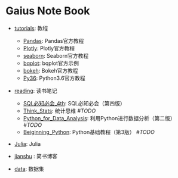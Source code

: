 # Gaius Note Book

- [tutorials](https://nbviewer.jupyter.org/github/gaiusyao/gaius_nb/tree/master/tutorials/index.ipynb): 教程
    - [Pandas](https://nbviewer.jupyter.org/github/gaiusyao/gaius_nb/blob/master/tutorials/Pandas/index.ipynb): Pandas官方教程
    - [Plotly](https://nbviewer.jupyter.org/github/gaiusyao/gaius_nb/blob/master/tutorials/Plotly/index.ipynb): Plotly官方教程
    - [seaborn](https://nbviewer.jupyter.org/github/gaiusyao/gaius_nb/blob/master/tutorials/seaborn/index.ipynb): Seaborn官方教程
    - [bqplot](https://nbviewer.jupyter.org/github/gaiusyao/gaius_nb/blob/master/tutorials/bqplot/index.ipynb): bqplot官方示例
    - [bokeh](https://nbviewer.jupyter.org/github/gaiusyao/gaius_nb/blob/master/tutorials/bokeh/index.ipynb): Bokeh官方教程
    - [Py36](https://nbviewer.jupyter.org/github/gaiusyao/gaius_nb/blob/master/tutorials/Py36/Index.ipynb): Python3.6官方教程


- [reading](https://nbviewer.jupyter.org/github/gaiusyao/gaius_nb/tree/master/reading/index.ipynb): 读书笔记
    - [SQL必知必会_4th](https://nbviewer.jupyter.org/github/gaiusyao/gaius_nb/blob/master/reading/SQL必知必会_4th/index.ipynb): SQL必知必会（第四版）
    - [Think_Stats](https://nbviewer.jupyter.org/github/gaiusyao/gaius_nb/blob/master/reading/Think_Stats/index.ipynb): 统计思维 *#TODO*
    - [Python_for_Data_Analysis](https://nbviewer.jupyter.org/github/gaiusyao/gaius_nb/blob/master/reading/Python_for_Data_Analysis/index.ipynb): 利用Python进行数据分析（第二版） *#TODO*
    - [Beiginning_Python](https://nbviewer.jupyter.org/github/gaiusyao/gaius_nb/blob/master/reading/Beiginning_Python/index.ipynb): Python基础教程（第3版） *#TODO*


- [Julia](https://nbviewer.jupyter.org/github/gaiusyao/gaius_nb/tree/master/Julia/index.ipynb): Julia


- [jianshu](https://nbviewer.jupyter.org/github/gaiusyao/gaius_nb/tree/master/jianshu/index.ipyn) : 简书博客


- [data](https://github.com/gaiusyao/gaius_nb/tree/master/data): 数据集


